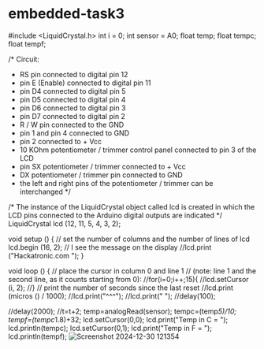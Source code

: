 # embedded-task3
#include <LiquidCrystal.h>
int i = 0;
int sensor = A0;
float temp;
float tempc;
float tempf;

/*
Circuit:
 * RS pin connected to digital pin 12
 * pin E (Enable) connected to digital pin 11
 * pin D4 connected to digital pin 5
 * pin D5 connected to digital pin 4
 * pin D6 connected to digital pin 3
 * pin D7 connected to digital pin 2
 * R / W pin connected to the GND
 * pin 1 and pin 4 connected to GND
 * pin 2 connected to + Vcc
 * 10 KOhm potentiometer / trimmer control panel connected to pin 3 of the LCD
 * pin SX potentiometer / trimmer connected to + Vcc
 * DX potentiometer / trimmer pin connected to GND
 * the left and right pins of the potentiometer / trimmer can be interchanged
*/
 
  
/*
   The instance of the LiquidCrystal object called lcd is created in which
   the LCD pins connected to the Arduino digital outputs are indicated
*/
LiquidCrystal lcd (12, 11, 5, 4, 3, 2);
  
void setup () {
   // set the number of columns and the number of lines of lcd
  lcd.begin (16, 2);
  // I see the message on the display
  //lcd.print ("Hackatronic.com ");
}
  
void loop () {
  // place the cursor in column 0 and line 1
  // (note: line 1 and the second line, as it counts starting from 0):
  //for(i=0;i++;15){
  //lcd.setCursor (i, 2);
  //}
  // print the number of seconds since the last reset
  //lcd.print (micros () / 1000);
  //lcd.print("^^^");
  //lcd.print("   ");
  //delay(100);


//delay(2000);
//t=t+2;
temp=analogRead(sensor);
tempc=(temp*5)/10;
tempf=(tempc*1.8)+32;
lcd.setCursor(0,0);
lcd.print("Temp in C = ");
lcd.println(tempc);
lcd.setCursor(0,1);
lcd.print("Temp in F = ");
lcd.println(tempf);
![Screenshot 2024-12-30 121354](https://github.com/user-attachments/assets/099172bd-62a6-440b-94f4-607c8aee9344)
